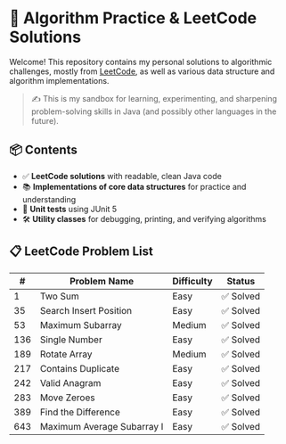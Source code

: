 # 🧠 Algorithm Practice & LeetCode Solutions

Welcome! This repository contains my personal solutions to algorithmic challenges, mostly from [LeetCode](https://leetcode.com), as well as various data structure and algorithm implementations.

> ✍️ This is my sandbox for learning, experimenting, and sharpening problem-solving skills in Java (and possibly other languages in the future).

## 📦 Contents

- ✅ **LeetCode solutions** with readable, clean Java code
- 📚 **Implementations of core data structures** for practice and understanding
- 🧪 **Unit tests** using JUnit 5
- 🛠️ **Utility classes** for debugging, printing, and verifying algorithms


## 📋 LeetCode Problem List

| #   | Problem Name               | Difficulty | Status     |
|-----|----------------------------|------------|------------|
| 1   | Two Sum                    | Easy       | ✅ Solved  |
| 35  | Search Insert Position     | Easy       | ✅ Solved  |
| 53  | Maximum Subarray           | Medium     | ✅ Solved  |
| 136 | Single Number              | Easy       | ✅ Solved  |
| 189 | Rotate Array               | Medium     | ✅ Solved  |
| 217 | Contains Duplicate         | Easy       | ✅ Solved  |
| 242 | Valid Anagram              | Easy       | ✅ Solved  |
| 283 | Move Zeroes                | Easy       | ✅ Solved  |
| 389 | Find the Difference        | Easy       | ✅ Solved  |
| 643 | Maximum Average Subarray I | Easy       | ✅ Solved  |

